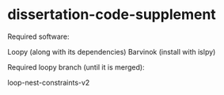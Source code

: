 # dissertation-code-supplement

Required software:

Loopy (along with its dependencies)
Barvinok (install with islpy)

Required loopy branch (until it is merged):

loop-nest-constraints-v2
